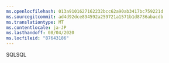```yaml
---
ms.openlocfilehash: 013a9101627162232bcc62a90ab3417bc759221d
ms.sourcegitcommit: ad4d92dce894592a259721a1571b1d8736abacdb
ms.translationtype: MT
ms.contentlocale: ja-JP
ms.lasthandoff: 08/04/2020
ms.locfileid: "87643186"
---
```

 <span data-ttu-id="749db-101">SQL</span><span class="sxs-lookup"><span data-stu-id="749db-101">SQL</span></span> 